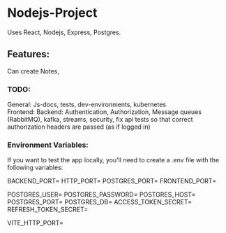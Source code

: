 # Nodejs-Project
Uses React, Nodejs, Express, Postgres.
## Features:  
Can create Notes,
### TODO: 
General: Js-docs, tests, dev-environments, kubernetes  
Frontend: 
Backend: Authentication, Authorization, Message queues (RabbitMQ), kafka, streams, security,
fix api tests so that correct authorization headers are passed (as if logged in)

### Environment Variables:
If you want to test the app locally, you'll need to 
create a .env file with the following variables:

BACKEND_PORT=
HTTP_PORT=
POSTGRES_PORT=
FRONTEND_PORT=

POSTGRES_USER=
POSTGRES_PASSWORD=
POSTGRES_HOST=
POSTGRES_PORT=
POSTGRES_DB=
ACCESS_TOKEN_SECRET=
REFRESH_TOKEN_SECRET=

VITE_HTTP_PORT=